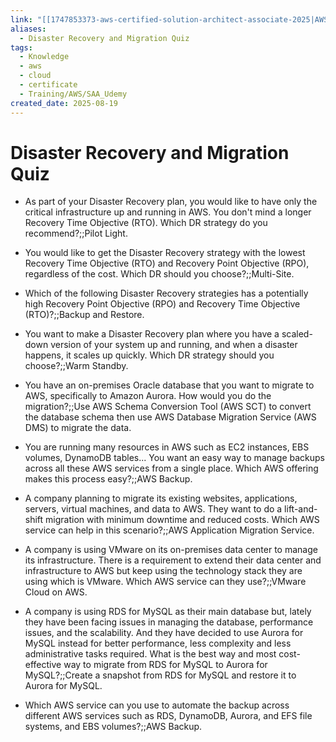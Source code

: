 ```yaml
---
link: "[[1747853373-aws-certified-solution-architect-associate-2025|AWS Certified Solution Architect Associate 2025]]"
aliases:
  - Disaster Recovery and Migration Quiz
tags:
  - Knowledge
  - aws
  - cloud
  - certificate
  - Training/AWS/SAA_Udemy
created_date: 2025-08-19
---
```

# Disaster Recovery and Migration Quiz
- As part of your Disaster Recovery plan, you would like to have only the critical infrastructure up and running in AWS. You don't mind a longer Recovery Time Objective (RTO). Which DR strategy do you recommend?;;Pilot Light.
<!--SR:!2025-09-10,6,210-->
- You would like to get the Disaster Recovery strategy with the lowest Recovery Time Objective (RTO) and Recovery Point Objective (RPO), regardless of the cost. Which DR should you choose?;;Multi-Site.
<!--SR:!2025-09-09,15,290-->
- Which of the following Disaster Recovery strategies has a potentially high Recovery Point Objective (RPO) and Recovery Time Objective (RTO)?;;Backup and Restore.
<!--SR:!2025-09-06,12,270-->
- You want to make a Disaster Recovery plan where you have a scaled-down version of your system up and running, and when a disaster happens, it scales up quickly. Which DR strategy should you choose?;;Warm Standby.
<!--SR:!2025-09-22,20,250-->
- You have an on-premises Oracle database that you want to migrate to AWS, specifically to Amazon Aurora. How would you do the migration?;;Use AWS Schema Conversion Tool (AWS SCT) to convert the database schema then use AWS Database Migration Service (AWS DMS) to migrate the data.
<!--SR:!2025-10-08,34,270-->
- You are running many resources in AWS such as EC2 instances, EBS volumes, DynamoDB tables... You want an easy way to manage backups across all these AWS services from a single place. Which AWS offering makes this process easy?;;AWS Backup.
<!--SR:!2025-09-09,15,290-->
- A company planning to migrate its existing websites, applications, servers, virtual machines, and data to AWS. They want to do a lift-and-shift migration with minimum downtime and reduced costs. Which AWS service can help in this scenario?;;AWS Application Migration Service.
<!--SR:!2025-09-18,13,230-->
- A company is using VMware on its on-premises data center to manage its infrastructure. There is a requirement to extend their data center and infrastructure to AWS but keep using the technology stack they are using which is VMware. Which AWS service can they use?;;VMware Cloud on AWS.
<!--SR:!2025-09-08,14,290-->
- A company is using RDS for MySQL as their main database but, lately they have been facing issues in managing the database, performance issues, and the scalability. And they have decided to use Aurora for MySQL instead for better performance, less complexity and less administrative tasks required. What is the best way and most cost-effective way to migrate from RDS for MySQL to Aurora for MySQL?;;Create a snapshot from RDS for MySQL and restore it to Aurora for MySQL.
<!--SR:!2025-09-29,26,290-->
- Which AWS service can you use to automate the backup across different AWS services such as RDS, DynamoDB, Aurora, and EFS file systems, and EBS volumes?;;AWS Backup.
<!--SR:!2025-09-08,14,290-->





